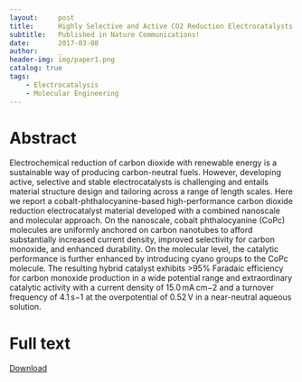 ```yaml
---
layout:     post
title:      Highly Selective and Active CO2 Reduction Electrocatalysts Based on Cobalt Phthalocyanine Carbon Nanotube Hybrid Structures
subtitle:   Published in Nature Communications!
date:       2017-03-08
author:     _
header-img: img/paper1.png
catalog: true
tags:
    - Electrocatalysis
    - Molecular Engineering
---
```


# Abstract
Electrochemical reduction of carbon dioxide with renewable energy is a sustainable way of producing carbon-neutral fuels. However, developing active, selective and stable electrocatalysts is challenging and entails material structure design and tailoring across a range of length scales. Here we report a cobalt-phthalocyanine-based high-performance carbon dioxide reduction electrocatalyst material developed with a combined nanoscale and molecular approach. On the nanoscale, cobalt phthalocyanine (CoPc) molecules are uniformly anchored on carbon nanotubes to afford substantially increased current density, improved selectivity for carbon monoxide, and enhanced durability. On the molecular level, the catalytic performance is further enhanced by introducing cyano groups to the CoPc molecule. The resulting hybrid catalyst exhibits >95% Faradaic efficiency for carbon monoxide production in a wide potential range and extraordinary catalytic activity with a current density of 15.0 mA cm−2 and a turnover frequency of 4.1 s−1 at the overpotential of 0.52 V in a near-neutral aqueous solution.

# Full text
[Download](../paper1.pdf "Download")
